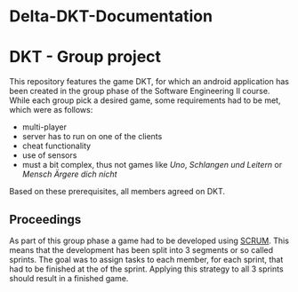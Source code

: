 # Delta-DKT-Documentation

# DKT - Group project

This repository features the game DKT, for which an android application has been created in the group phase of the Software Engineering II course. While each group pick a desired game, some requirements had to be met, which were as follows:

- multi-player
- server has to run on one of the clients
- cheat functionality
- use of sensors
- must a bit complex, thus not games like *Uno*, *Schlangen und Leitern* or *Mensch Ärgere dich nicht*

Based on these prerequisites, all members agreed on DKT.

## Proceedings

As part of this group phase a game had to be developed using [SCRUM](https://www.scrum.org/). This means that the development has been split into 3 segments or so called sprints. The goal was to assign tasks to each member, for each sprint, that had to be finished at the of the sprint. Applying this strategy to all 3 sprints should result in a finished game.


